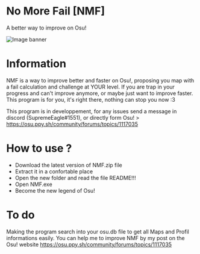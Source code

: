 # No More Fail [NMF]
A better way to improve on Osu!

![Image banner](https://user-images.githubusercontent.com/66701247/84575369-dbb0d200-adac-11ea-8366-52b0d910860d.PNG)

# Information
NMF is a way to improve better and faster on Osu!, proposing you map with a fail calculation and challenge at YOUR level. If you are trap in your progress and can't improve anymore, or maybe just want to improve faster. This program is for you, it's right there, nothing can stop you now :3

This program is in developpement, for any issues send a message in discord (SupremeEagle#1551), or directly form Osu! > https://osu.ppy.sh/community/forums/topics/1117035

# How to use ?
  - Download the latest version of NMF.zip file
  - Extract it in a confortable place
  - Open the new folder and read the file README!!!
  - Open NMF.exe
  - Become the new legend of Osu!
 
# To do
Making the program search into your osu.db file to get all Maps and Profil informations easily.
You can help me to improve NMF by my post on the Osu! website
https://osu.ppy.sh/community/forums/topics/1117035
